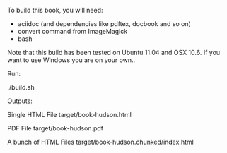 To build this book, you will need:

  - aciidoc (and dependencies like pdftex, docbook and so on)
  - convert command from ImageMagick
  - bash
  
Note that this build has been tested on Ubuntu 11.04 and OSX 10.6. If
you want to use Windows you are on your own..

Run:

   ./build.sh

Outputs:

Single HTML File
target/book-hudson.html

PDF File
target/book-hudson.pdf

A bunch of HTML Files
target/book-hudson.chunked/index.html